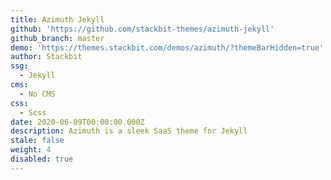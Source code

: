 ```yaml
---
title: Azimuth Jekyll
github: 'https://github.com/stackbit-themes/azimuth-jekyll'
github_branch: master
demo: 'https://themes.stackbit.com/demos/azimuth/?themeBarHidden=true'
author: Stackbit
ssg:
  - Jekyll
cms:
  - No CMS
css:
  - Scss
date: 2020-06-09T00:00:00.000Z
description: Azimuth is a sleek SaaS theme for Jekyll
stale: false
weight: 4
disabled: true
---
```

